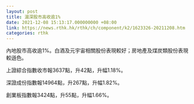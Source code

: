 ```yaml
---
layout: post
title: 滬深股市高收逾1%
date: 2021-12-08 15:13:17.000000000 +08:00
link: https://news.rthk.hk/rthk/ch/component/k2/1623326-20211208.htm
categories: rthk
---
```


內地股市高收逾1%。白酒及元宇宙相關股份表現較好；房地產及煤炭類股份表現較遜色。

上證綜合指數收市報3637點，升42點，升幅1.18%。

深證成份指數報14964點，升267點，升幅1.82%。

創業板指數報3424點，升55點，升幅1.66%。
